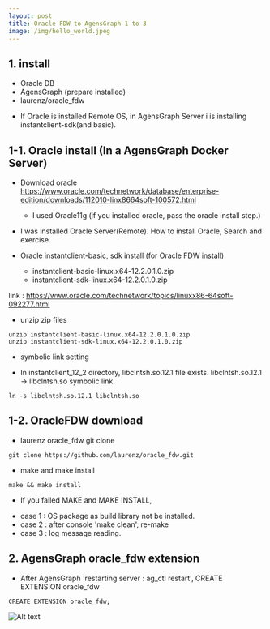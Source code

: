```yaml
---
layout: post
title: Oracle FDW to AgensGraph 1 to 3
image: /img/hello_world.jpeg
---
```


## 1. install
- Oracle DB
- AgensGraph (prepare installed)
- laurenz/oracle_fdw

* If Oracle is installed Remote OS, in AgensGraph Server i is installing instantclient-sdk(and basic).

## 1-1. Oracle install (In a AgensGraph Docker Server)

- Download oracle <https://www.oracle.com/technetwork/database/enterprise-edition/downloads/112010-linx8664soft-100572.html>
    - I used Oracle11g (if you installed oracle, pass the oracle install step.)

- I was installed Oracle Server(Remote). How to install Oracle, Search and exercise.

- Oracle instantclient-basic, sdk install (for Oracle FDW install)
    - instantclient-basic-linux.x64-12.2.0.1.0.zip
    - instantclient-sdk-linux.x64-12.2.0.1.0.zip
    
link : <https://www.oracle.com/technetwork/topics/linuxx86-64soft-092277.html>

- unzip zip files

````
unzip instantclient-basic-linux.x64-12.2.0.1.0.zip
unzip instantclient-sdk-linux.x64-12.2.0.1.0.zip
````
- symbolic link setting 
* In instantclient_12_2 directory, libclntsh.so.12.1 file exists. libclntsh.so.12.1 -> libclntsh.so symbolic link 

````
ln -s libclntsh.so.12.1 libclntsh.so
````

## 1-2. OracleFDW download

- laurenz oracle_fdw git clone

````
git clone https://github.com/laurenz/oracle_fdw.git
````

- make and make install

````
make && make install
````

* If you failed MAKE and MAKE INSTALL, 

- case 1 : OS package as build library not be installed.
- case 2 : after console 'make clean', re-make
- case 3 : log message reading.

## 2. AgensGraph oracle_fdw extension
- After AgensGraph 'restarting server : ag_ctl restart', CREATE EXTENSION oracle_fdw

````
CREATE EXTENSION oracle_fdw;
````
![Alt text](https://github.com/jhs9396/jhs9396.github.io/blob/master/img/oracle_fdw.png?raw=true)
